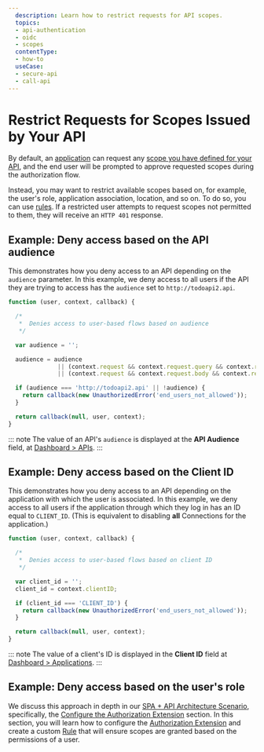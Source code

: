 ```yaml
---
  description: Learn how to restrict requests for API scopes.
  topics:
  - api-authentication
  - oidc
  - scopes
  contentType: 
  - how-to
  useCase:
  - secure-api
  - call-api
---
```


# Restrict Requests for Scopes Issued by Your API

By default, an [application](/applications) can request any [scope you have defined for your API](/scopes#api-scopes), and the end user will be prompted to approve requested scopes during the authorization flow. 

Instead, you may want to restrict available scopes based on, for example, the user's role, application association, location, and so on. To do so, you can use [rules](/rules). If a restricted user attempts to request scopes not permitted to them, they will receive an `HTTP 401` response.


## Example: Deny access based on the API audience

This demonstrates how you deny access to an API depending on the `audience` parameter. In this example, we deny access to all users if the API they are trying to access has the `audience` set to `http://todoapi2.api`.

```js
function (user, context, callback) {

  /*
   *  Denies access to user-based flows based on audience
   */

  var audience = '';

  audience = audience
              || (context.request && context.request.query && context.request.query.audience)
              || (context.request && context.request.body && context.request.body.audience);

  if (audience === 'http://todoapi2.api' || !audience) {
    return callback(new UnauthorizedError('end_users_not_allowed'));
  }

  return callback(null, user, context);
}
```

::: note
The value of an API's `audience` is displayed at the **API Audience** field, at [Dashboard > APIs](${manage_url}/#/apis).
:::


## Example: Deny access based on the Client ID

This demonstrates how you deny access to an API depending on the application with which the user is associated. In this example, we deny access to all users if the application through which they log in has an ID equal to `CLIENT_ID`. (This is equivalent to disabling **all** Connections for the application.)

```js
function (user, context, callback) {

  /*
   *  Denies access to user-based flows based on client ID
   */

  var client_id = '';
  client_id = context.clientID;

  if (client_id === 'CLIENT_ID') {
    return callback(new UnauthorizedError('end_users_not_allowed'));
  }

  return callback(null, user, context);
}
```

::: note
The value of a client's ID is displayed in the **Client ID** field at [Dashboard > Applications](${manage_url}/#/applications).
:::

## Example: Deny access based on the user's role

We discuss this approach in depth in our [SPA + API Architecture Scenario](/architecture-scenarios/spa-api), specifically, the [Configure the Authorization Extension](/architecture-scenarios/spa-api/part-2#configure-the-authorization-extension) section. In this section, you will learn how to configure the [Authorization Extension](/extensions/authorization-extension) and create a custom [Rule](/rules) that will ensure scopes are granted based on the permissions of a user.
